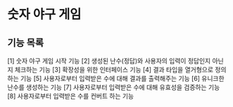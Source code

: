 # 숫자 야구 게임

## 기능 목록
[1] 숫자 야구 게임 시작 기능
[2] 생성된 난수(정답)와 사용자의 입력이 정답인지 아닌지 체크하는 기능
[3] 확장성을 위한 인터페이스 기능
[4] 결과 타입을 열거형으로 정의하는 기능
[5] 사용자로부터 입력받은 수에 대해 결과를 출력해주는 기능
[6] 유니크한 난수를 생성하는 기능
[7] 사용자로부터 입력받은 수에 대해 유효성을 검증하는 기능
[8] 사용자로부터 입력받은 수를 컨버트 하는 기능